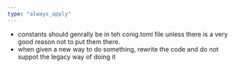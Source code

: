 ```yaml
---
type: "always_apply"
---
```


- constants should genrally be in teh conig.toml file unless there is a very good reason not to put them there.
- when given a new way to do something, rewrite the code and do not suppot the legacy way of doing it
